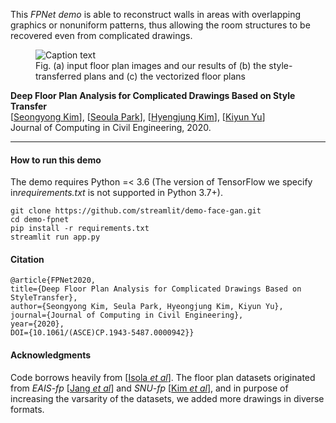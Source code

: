 This *FPNet demo* is able to reconstruct walls in areas with overlapping graphics or nonuniform patterns, thus allowing the room structures to be recovered even from complicated drawings.  


<figure>
  <img src="./imgs/Fig. 1.tif" alt="Caption text">
  <figcaption>Fig. (a) input floor plan images and our results of (b) the style-transferred plans and (c) the vectorized floor plans</figcaption>
</figure>

**Deep Floor Plan Analysis for Complicated Drawings Based on Style Transfer**  
[[Seongyong Kim](http://syoi92.github.io)], [[Seoula Park](https://)], [[Hyengjung Kim](https://)], [[Kiyun Yu](https://)]  
Journal of Computing in Civil Engineering, 2020.
***
#### How to run this demo
The demo requires Python =< 3.6 (The version of TensorFlow we specify in*requirements.txt* is not supported in Python 3.7+).  

```
git clone https://github.com/streamlit/demo-face-gan.git
cd demo-fpnet
pip install -r requirements.txt
streamlit run app.py
```


#### Citation
```
@article{FPNet2020, 
title={Deep Floor Plan Analysis for Complicated Drawings Based on StyleTransfer}, 
author={Seongyong Kim, Seula Park, Hyeongjung Kim, Kiyun Yu}, 
journal={Journal of Computing in Civil Engineering}, 
year={2020}, 
DOI={10.1061/(ASCE)CP.1943-5487.0000942}}
```

#### Acknowledgments
Code borrows heavily from [[Isola *et al*](https://github.com/phillipi/pix2pix)]. The floor plan datasets originated from *EAIS-fp* [[Jang *et al*](https://)] and *SNU-fp* [[Kim *et al*](https://)], and in purpose of increasing the varsarity of the datasets, we added more drawings in diverse formats.